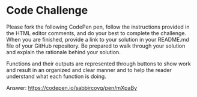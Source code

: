 # Code Challenge


Please fork the following CodePen pen, follow the instructions provided in the HTML editor comments, and do your best to complete the challenge. When you are finished, provide a link to your solution in your README.md file of your GitHub repository. Be prepared to walk through your solution and explain the rationale behind your solution.

Functions and their outputs are represented through buttons to show work and result in an organized and clear manner and to help the reader understand what each function is doing.


Answer: https://codepen.io/sabbircoyg/pen/mXpaBy
